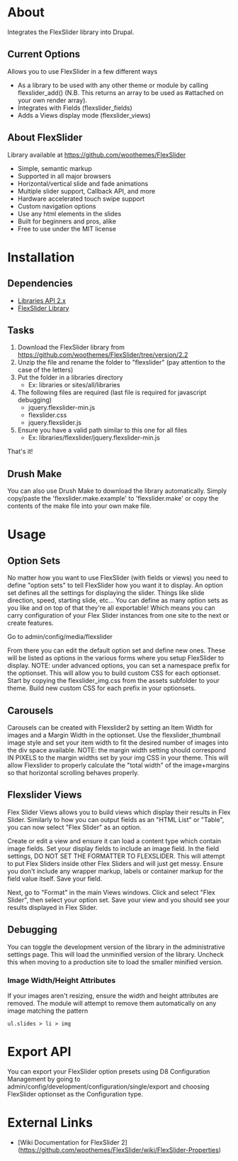 About
=====
Integrates the FlexSlider library into Drupal.

Current Options
---------------
Allows you to use FlexSlider in a few different ways

- As a library to be used with any other theme or module by calling
flexslider_add() (N.B. This returns an array to be used as #attached on your
own render array).
- Integrates with Fields (flexslider_fields)
- Adds a Views display mode (flexslider_views)

About FlexSlider
----------------

Library available at https://github.com/woothemes/FlexSlider

- Simple, semantic markup
- Supported in all major browsers
- Horizontal/vertical slide and fade animations
- Multiple slider support, Callback API, and more
- Hardware accelerated touch swipe support
- Custom navigation options
- Use any html elements in the slides
- Built for beginners and pros, alike
- Free to use under the MIT license

Installation
============

Dependencies
------------

- [Libraries API 2.x](http://drupal.org/project/libraries)
- [FlexSlider Library](https://github.com/woothemes/FlexSlider)

Tasks
-----

1. Download the FlexSlider library from
https://github.com/woothemes/FlexSlider/tree/version/2.2
2. Unzip the file and rename the folder to "flexslider" (pay attention to the
case of the letters)
3. Put the folder in a libraries directory
    - Ex: libraries or sites/all/libraries
4. The following files are required (last file is required for javascript debugging)
    - jquery.flexslider-min.js
    - flexslider.css
    - jquery.flexslider.js
5. Ensure you have a valid path similar to this one for all files
    - Ex: libraries/flexslider/jquery.flexslider-min.js

That's it!

Drush Make
----------

You can also use Drush Make to download the library automatically. Simply
copy/paste the 'flexslider.make.example' to 'flexslider.make' or copy the
contents of the make file into your own make file.

Usage
======

Option Sets
-----------

No matter how you want to use FlexSlider (with fields or views) you need to
define "option sets" to tell FlexSlider how you want it to display. An option
set defines all the settings for displaying the slider. Things like slide
direction, speed, starting slide, etc... You can define as many option sets as
you like and on top of that they're all exportable! Which means you can carry
configuration of your Flex Slider instances from one site to the next or
create features.

Go to admin/config/media/flexslider

From there you can edit the default option set and define new ones. These will
be listed as options in the various forms where you setup FlexSlider to
display.
NOTE: under advanced options, you can set a namespace prefix for the optionset.
This will allow you to build custom CSS for each optionset.  Start by copying
the flexslider_img.css from the assets subfolder to your theme.  Build new
custom CSS for each prefix in your optionsets.

Carousels
---------

Carousels can be created with Flexslider2 by setting an Item Width for images
and a Margin Width in the optionset.  Use the flexslider_thumbnail image style
and set your item width to fit the desired number of images into the div space
available.
NOTE: the margin width setting should correspond IN PIXELS to the margin widths
set by your img CSS in your theme.  This will allow Flexslider to properly
calculate the "total width" of the image+margins so that horizontal scrolling
behaves properly.

Flexslider Views
----------------

Flex Slider Views allows you to build views which display their results in
Flex Slider. Similarly to how you can output fields as an "HTML List" or
"Table", you can now select "Flex Slider" as an option.

Create or edit a view and ensure it can load a content type which contain
image fields. Set your display fields to include an image field. In the field
settings, DO NOT SET THE FORMATTER TO FLEXSLIDER. This will attempt to put Flex
Sliders inside other Flex Sliders and will just get messy. Ensure you don't
include any wrapper markup, labels or container markup for the field value
itself. Save your field.

Next, go to "Format" in the main Views windows. Click and select "Flex Slider",
then select your option set. Save your view and you should see your results
displayed in Flex Slider.

Debugging
---------

You can toggle the development version of the library in the administrative
settings page. This will load the unminified version of the library.  Uncheck
this when moving to a production site to load the smaller minified version.

### Image Width/Height Attributes

If your images aren't resizing, ensure the width and height attributes are
removed. The module will attempt to remove them automatically on any image
matching the pattern

    ul.slides > li > img
    


Export API
==========

You can export your FlexSlider option presets using D8 Configuration Management
by going to admin/config/development/configuration/single/export and choosing
FlexSlider optionset as the Configuration type.

External Links
==============

- [Wiki Documentation for FlexSlider 2]
(https://github.com/woothemes/FlexSlider/wiki/FlexSlider-Properties)

